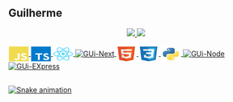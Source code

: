 
## Guilherme
<div align="center">
  <a href="https://github.com/Guilherme013S">
  <img height="180em" src="https://github-readme-stats.vercel.app/api?username=Guilherme013S&show_icons=true&theme=dracula&include_all_commits=true&count_private=true"/>
  <img height="180em" src="https://github-readme-stats.vercel.app/api/top-langs/?username=Guilherme013S&layout=compact&langs_count=7&theme=dracula"/>
</div>
  
  <div style="display: inline_block"><br>
  <img align="center" alt="GUi-Js" height="30" width="40" src="https://raw.githubusercontent.com/devicons/devicon/master/icons/javascript/javascript-plain.svg">
  <img align="center" alt="GUi-Ts" height="30" width="40" src="https://raw.githubusercontent.com/devicons/devicon/master/icons/typescript/typescript-plain.svg">
  <img align="center" alt="Gui-React" height="30" width="40" src="https://raw.githubusercontent.com/devicons/devicon/master/icons/react/react-original.svg">
  <img align="center" alt="GUi-Next" height="30" width="40" src="https://cdn.jsdelivr.net/gh/devicons/devicon/icons/nextjs/nextjs-original.svg">
  <img align="center" alt="Gui-HTML" height="30" width="40" src="https://raw.githubusercontent.com/devicons/devicon/master/icons/html5/html5-original.svg">
  <img align="center" alt="Gui-CSS" height="30" width="40" src="https://raw.githubusercontent.com/devicons/devicon/master/icons/css3/css3-original.svg">
  <img align="center" alt="GUi-Python" height="30" width="40" src="https://raw.githubusercontent.com/devicons/devicon/master/icons/python/python-original.svg">

  <img align="center" alt="GUi-Node" height="30" width="40" src="https://cdn.jsdelivr.net/gh/devicons/devicon/icons/nodejs/nodejs-original.svg">
  <img align="center" alt="GUi-EXpress" height="30" width="40" src="https://cdn.jsdelivr.net/gh/devicons/devicon/icons/express/express-original.svg">
    
</div>
  
  ##
  
  ![Snake animation](https://github.com/github.com/Guilherme013S/blob/output/github-contribution-grid-snake.svg)
